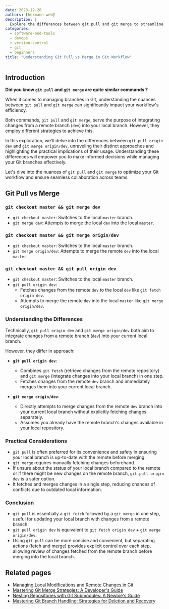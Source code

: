 ```yaml
---
date: 2023-12-28
authors: [hermann-web]
description: |
  Explore the differences between git pull and git merge to streamline your Git workflow and manage branch integration effectively.
categories:
  - software-and-tools
  - devops
  - version-control
  - git
  - beginners
title: "Understanding Git Pull vs Merge in Git Workflow"
---
```


## Introduction

__Did you know `git pull` and `git merge` are quite similar commands ?__

When it comes to managing branches in Git, understanding the nuances between `git pull` and `git merge` can significantly impact your workflow's efficiency.

Both commands, `git pull` and `git merge`, serve the purpose of integrating changes from a remote branch (`dev`) into your local branch. However, they employ different strategies to achieve this.

<!-- more -->

In this exploration, we'll delve into the differences between `git pull origin dev` and `git merge origin/dev`, unraveling their distinct approaches and highlighting the practical implications of their usage. Understanding these differences will empower you to make informed decisions while managing your Git branches effectively.

Let's dive into the nuances of `git pull` and `git merge` to optimize your Git workflow and ensure seamless collaboration across teams.


## Git Pull vs Merge

### `git checkout master && git merge dev`

- `git checkout master`: Switches to the local `master` branch.
- `git merge dev`: Attempts to merge the local `dev` into the local `master`.

### `git checkout master && git merge origin/dev`

- `git checkout master`: Switches to the local `master` branch.
- `git merge origin/dev`: Attempts to merge the remote `dev` into the local `master`.

### `git checkout master && git pull origin dev`

- `git checkout master`: Switches to the local `master` branch.
- `git pull origin dev`:
  - Fetches changes from the remote `dev` to the local `dev` like `git fetch origin dev`.
  - Attempts to merge the remote `dev` into the local `master` like `git merge origin/dev`.

### Understanding the Differences

Technically, `git pull origin dev` and `git merge origin/dev` both aim to integrate changes from a remote branch (`dev`) into your current local branch.

However, they differ in approach:

- **`git pull origin dev`**:
  - Combines `git fetch` (retrieve changes from the remote repository) and `git merge` (integrate changes into your local branch) in one step.
  - Fetches changes from the remote `dev` branch and immediately merges them into your current local branch.

- **`git merge origin/dev`**:
  - Directly attempts to merge changes from the remote `dev` branch into your current local branch without explicitly fetching changes separately.
  - Assumes you already have the remote branch's changes available in your local repository.

### Practical Considerations

- `git pull` is often preferred for its convenience and safety in ensuring your local branch is up-to-date with the remote before merging.
- `git merge` requires manually fetching changes beforehand.
- If unsure about the status of your local branch compared to the remote or if there might be new changes on the remote branch, `git pull origin dev` is a safer option.
- It fetches and merges changes in a single step, reducing chances of conflicts due to outdated local information.

### Conclusion

- `git pull` is essentially a `git fetch` followed by a `git merge` in one step, useful for updating your local branch with changes from a remote branch.
- `git pull origin dev` is equivalent to `git fetch origin dev` + `git merge origin/dev`.
- Using `git pull` can be more concise and convenient, but separating actions (fetch and merge) provides explicit control over each step, allowing review of changes fetched from the remote branch before merging into the local branch.

## Related pages

- [Managing Local Modifications and Remote Changes in Git](./pull-changes-with-conflicts.md)
- [Mastering Git Merge Strategies: A Developer's Guide](./sync-branches-with-conflicts.md)
- [Nesting Repositories with Git Submodules: A Newbie's Guide](./git-submodules.md)
- [Mastering Git Branch Handling: Strategies for Deletion and Recovery](./handling-branch-deletion.md)
